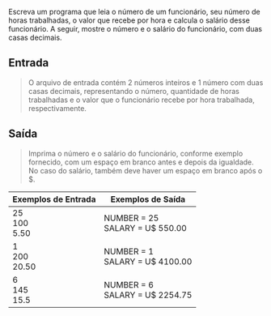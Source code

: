 Escreva um programa que leia o número de um funcionário, seu número de horas trabalhadas, o valor que recebe por hora e calcula o salário desse funcionário. A seguir, mostre o número e o salário do funcionário, com duas casas decimais.

## Entrada
> O arquivo de entrada contém 2 números inteiros e 1 número com duas casas decimais, representando o número, quantidade de horas trabalhadas e o valor que o funcionário recebe por hora trabalhada, respectivamente.

## Saída
> Imprima o número e o salário do funcionário, conforme exemplo fornecido, com um espaço em branco antes e depois da igualdade. No caso do salário, também deve haver um espaço em branco após o $.


| Exemplos de Entrada	 | Exemplos de Saída                  |
|-----------------|------------------------------------|
| 25<br/>100<br/>5.50 | NUMBER = 25<br/>SALARY = U$ 550.00 |
| 1<br/>200<br/>20.50| NUMBER = 1<br/>SALARY = U$ 4100.00 |
| 6<br/>145<br/>15.5 | NUMBER = 6<br/>SALARY = U$ 2254.75 |